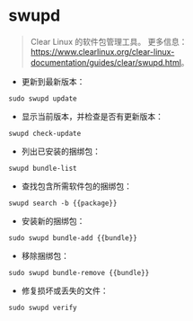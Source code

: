 # swupd

> Clear Linux 的软件包管理工具。
> 更多信息：<https://www.clearlinux.org/clear-linux-documentation/guides/clear/swupd.html>。

- 更新到最新版本：

`sudo swupd update`

- 显示当前版本，并检查是否有更新版本：

`swupd check-update`

- 列出已安装的捆绑包：

`swupd bundle-list`

- 查找包含所需软件包的捆绑包：

`swupd search -b {{package}}`

- 安装新的捆绑包：

`sudo swupd bundle-add {{bundle}}`

- 移除捆绑包：

`sudo swupd bundle-remove {{bundle}}`

- 修复损坏或丢失的文件：

`sudo swupd verify`